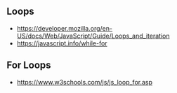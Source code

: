 ## Loops

* https://developer.mozilla.org/en-US/docs/Web/JavaScript/Guide/Loops_and_iteration
* https://javascript.info/while-for

## For Loops

* https://www.w3schools.com/js/js_loop_for.asp
